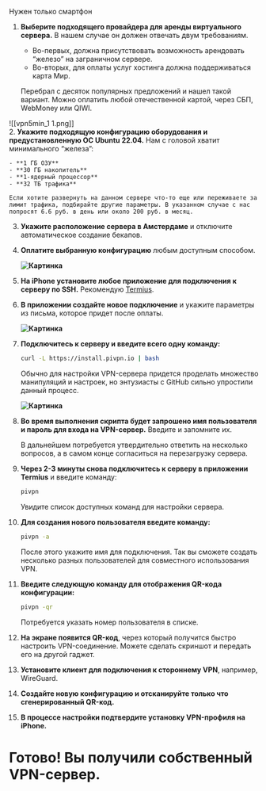Нужен только смартфон 
1. **Выберите подходящего провайдера для аренды виртуального сервера.** В нашем случае он должен отвечать двум требованиям.

    - Во-первых, должна присутствовать возможность арендовать “железо” на заграничном сервере.
    - Во-вторых, для оплаты услуг хостинга должна поддерживаться карта Мир.

    Перебрал с десяток популярных предложений и нашел такой вариант. Можно оплатить любой отечественной картой, через СБП, WebMoney или QIWI.

 ![[vpn5min_1 1.png]]   
2. **Укажите подходящую конфигурацию оборудования и предустановленную ОС Ubuntu 22.04.** Нам с головой хватит минимального “железа”:

    - **1 ГБ ОЗУ**
    - **30 ГБ накопитель**
    - **1-ядерный процессор**
    - **32 ТБ трафика**

    Если хотите развернуть на данном сервере что-то еще или переживаете за лимит трафика, подбирайте другие параметры. В указанном случае с нас попросят 6.6 руб. в день или около 200 руб. в месяц.

3. **Укажите расположение сервера в Амстердаме** и отключите автоматическое создание бекапов.

4. **Оплатите выбранную конфигурацию** любым доступным способом.

    **![Картинка](path_to_image)**

5. **На iPhone установите любое приложение для подключения к серверу по SSH.** Рекомендую [Termius](https://apps.apple.com/ru/app/termius-terminal-ssh-client/id549039908).

6. **В приложении создайте новое подключение** и укажите параметры из письма, которое придет после оплаты.

    **![Картинка](path_to_image)**

7. **Подключитесь к серверу и введите всего одну команду:**

    ```bash
    curl -L https://install.pivpn.io | bash
    ```

    Обычно для настройки VPN-сервера придется проделать множество манипуляций и настроек, но энтузиасты с GitHub сильно упростили данный процесс.

    **![Картинка](path_to_image)**

8. **Во время выполнения скрипта будет запрошено имя пользователя и пароль для входа на VPN-сервер.** Введите и запомните их.

    В дальнейшем потребуется утвердительно ответить на несколько вопросов, а в самом конце согласиться на перезагрузку сервера.

9. **Через 2-3 минуты снова подключитесь к серверу в приложении Termius** и введите команду:

    ```bash
    pivpn
    ```

    Увидите список доступных команд для настройки сервера.

10. **Для создания нового пользователя введите команду:**

    ```bash
    pivpn -a
    ```

    После этого укажите имя для подключения. Так вы сможете создать несколько разных пользователей для совместного использования VPN.

11. **Введите следующую команду для отображения QR-кода конфигурации:**

    ```bash
    pivpn -qr
    ```

    Потребуется указать номер пользователя в списке.

12. **На экране появится QR-код**, через который получится быстро настроить VPN-соединение. Можете сделать скриншот и передать его на другой гаджет.

13. **Установите клиент для подключения к стороннему VPN**, например, WireGuard.

14. **Создайте новую конфигурацию и отсканируйте только что сгенерированный QR-код.**

15. **В процессе настройки подтвердите установку VPN-профиля на iPhone.**

# **Готово!** Вы получили собственный VPN-сервер.
